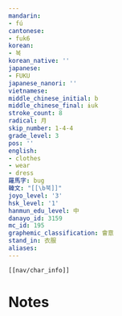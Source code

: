 ```yaml
---
mandarin:
- fú
cantonese:
- fuk6
korean:
- 복
korean_native: ''
japanese:
- FUKU
japanese_nanori: ''
vietnamese:
middle_chinese_initial: b
middle_chinese_final: ɨuk
stroke_count: 8
radical: 月
skip_number: 1-4-4
grade_level: 3
pos: ''
english:
- clothes
- wear
- dress
羅馬字: bug
韓文: "[[\b북]]"
joyo_level: '3'
hsk_level: '1'
hanmun_edu_level: 中
danayo_id: 3159
mc_id: 195
graphemic_classification: 會意
stand_in: 衣服
aliases:
---
```

```meta-bind-embed
[[nav/char_info]]
```

# Notes
